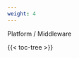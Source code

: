 ```yaml
---
weight: 4
---
```


Platform / Middleware

<!-- spellchecker-disable -->

{{< toc-tree >}}

<!-- spellchecker-enable -->

